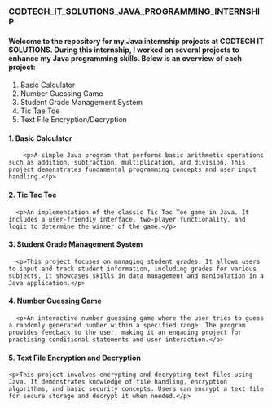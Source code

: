 <h3>CODTECH_IT_SOLUTIONS_JAVA_PROGRAMMING_INTERNSHIP</h3>

   <h4>Welcome to the repository for my Java internship projects at CODTECH IT SOLUTIONS. During this internship, I worked on several projects to enhance my Java programming skills. Below is an overview of each project:</h4>
  
  <ol>
    <li>Basic Calculator</li>
    <li>Number Guessing Game</li>
    <li>Student Grade Management System </li>
    <li>Tic Tae Toe</li>
    <li>Text File Encryption/Decryption</li>
  </ol>

  <h4>1. Basic Calculator</h4>

        <p>A simple Java program that performs basic arithmetic operations such as addition, subtraction, multiplication, and division. This project demonstrates fundamental programming concepts and user input handling.</p>


  <h4>2. Tic Tac Toe</h4>

      <p>An implementation of the classic Tic Tac Toe game in Java. It includes a user-friendly interface, two-player functionality, and logic to determine the winner of the game.</p>

  <h4>3. Student Grade Management System</h4>

      <p>This project focuses on managing student grades. It allows users to input and track student information, including grades for various subjects. It showcases skills in data management and manipulation in a Java application.</p>

 <h4>4. Number Guessing Game</h4>

      <p>An interactive number guessing game where the user tries to guess a randomly generated number within a specified range. The program provides feedback to the user, making it an engaging project for practising conditional statements and user interaction.</p>

 <h4>5. Text File Encryption and Decryption</h4>

    <p>This project involves encrypting and decrypting text files using Java. It demonstrates knowledge of file handling, encryption algorithms, and basic security concepts. Users can encrypt a text file for secure storage and decrypt it when needed.</p>

        


